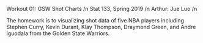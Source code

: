
Workout 01: GSW Shot Charts /n
Stat 133, Spring 2019 /n
Arthur: Jue Luo /n

The homework is to visualizing shot data of five NBA players including Stephen Curry, Kevin Durant, Klay Thompson, Draymond Green, and  Andre Iguodala from the Golden State Warriors.
